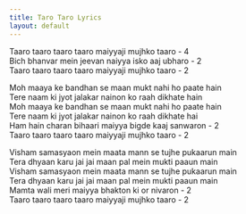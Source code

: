 ```yaml
---
title: Taro Taro Lyrics
layout: default
---
```


Taaro taaro taaro taaro maiyyaji mujhko taaro - 4  
Bich bhanvar mein jeevan naiyya isko aaj ubharo - 2  
Taaro taaro taaro taaro maiyyaji mujhko taaro - 2  
  
Moh maaya ke bandhan se maan mukt nahi ho paate hain  
Tere naam ki jyot jalakar nainon ko raah dikhate hain  
Moh maaya ke bandhan se maan mukt nahi ho paate hain  
Tere naam ki jyot jalakar nainon ko raah dikhate hai  
Ham hain charan bihaari maiyya bigde kaaj sanwaron - 2  
Taaro taaro taaro taaro maiyyaji mujhko taaro - 2  
  
Visham samasyaon mein maata mann se tujhe pukaarun main  
Tera dhyaan karu jai jai maan pal mein mukti paaun main  
Visham samasyaon mein maata mann se tujhe pukaarun main  
Tera dhyaan karu jai jai maan pal mein mukti paaun main  
Mamta wali meri maiyya bhakton ki or nivaron - 2  
Taaro taaro taaro taaro maiyyaji mujhko taaro - 2